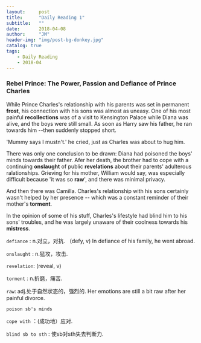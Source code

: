 ```yaml
---
layout:     post
title:      "Daily Reading 1"
subtitle:   ""
date:       2018-04-08
author:     "JM"
header-img: "img/post-bg-donkey.jpg"
catalog: true
tags:
    - Daily Reading
    - 2018-04
---
```


### Rebel Prince: The Power, Passion and Defiance of Prince Charles

While Prince Charles's relationship with his parents was set in permanent __frost__, his connection with his sons was almost as uneasy. One of his most painful __recollections__ was of a visit to Kensington Palace while Diana was alive, and the boys were still small. As soon as Harry saw his father, he ran towards him --then suddenly stopped short.

'Mummy says I mustn't.' he cried, just as Charles was about to hug him.

There was only one conclusion to be drawn: Diana had poisoned the boys' minds towards their father.
Afer her death, the brother had to cope with a continuing __onslaught__ of public __revelations__ about their parents' adulterous ralationships. Grieving for his mother, William would say, was especially difficult because 'it was so __raw__', and there was minimal privacy.

And then there was Camilla. Charles's relationship with his sons certainly wasn't helped by her presence -- which was a constant reminder of their mother's __torment__.

In the opinion of some of his stuff, Charles's lifestyle had blind him to his sons' troubles, and he was largely unaware of their coolness towards his __mistress__.

`defiance` : n.对立，对抗.
    （defy, v) In defiance of his family, he went abroad.

`onslaught` : n.猛攻，攻击.

`revelation`: (reveal, v)

`torment` : n.折磨，痛苦.

`raw`: adj.处于自然状态的，强烈的.
    Her emotions are still a bit raw after her painful divorce.

`poison sb's minds`

`cope with` ：(成功地）应对.

`blind sb to sth` : 使sb对sth失去判断力.
